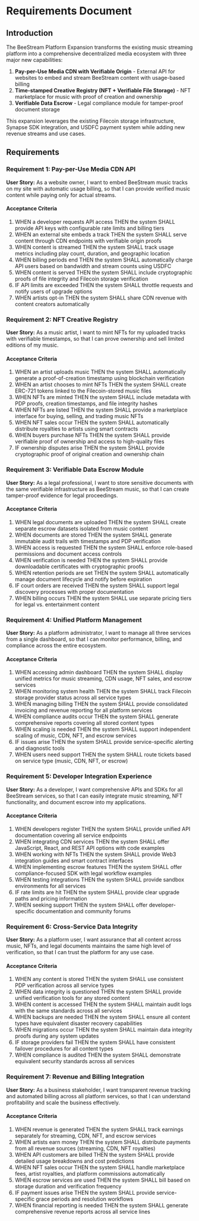 # Requirements Document

## Introduction

The BeeStream Platform Expansion transforms the existing music streaming platform into a comprehensive decentralized media ecosystem with three major new capabilities:

1. **Pay-per-Use Media CDN with Verifiable Origin** - External API for websites to embed and stream BeeStream content with usage-based billing
2. **Time-stamped Creative Registry (NFT + Verifiable File Storage)** - NFT marketplace for music with proof of creation and ownership
3. **Verifiable Data Escrow** - Legal compliance module for tamper-proof document storage

This expansion leverages the existing Filecoin storage infrastructure, Synapse SDK integration, and USDFC payment system while adding new revenue streams and use cases.

## Requirements

### Requirement 1: Pay-per-Use Media CDN API

**User Story:** As a website owner, I want to embed BeeStream music tracks on my site with automatic usage billing, so that I can provide verified music content while paying only for actual streams.

#### Acceptance Criteria

1. WHEN a developer requests API access THEN the system SHALL provide API keys with configurable rate limits and billing tiers
2. WHEN an external site embeds a track THEN the system SHALL serve content through CDN endpoints with verifiable origin proofs
3. WHEN content is streamed THEN the system SHALL track usage metrics including play count, duration, and geographic location
4. WHEN billing periods end THEN the system SHALL automatically charge API users based on bandwidth and stream counts using USDFC
5. WHEN content is served THEN the system SHALL include cryptographic proofs of file integrity and Filecoin storage verification
6. IF API limits are exceeded THEN the system SHALL throttle requests and notify users of upgrade options
7. WHEN artists opt-in THEN the system SHALL share CDN revenue with content creators automatically

### Requirement 2: NFT Creative Registry

**User Story:** As a music artist, I want to mint NFTs for my uploaded tracks with verifiable timestamps, so that I can prove ownership and sell limited editions of my music.

#### Acceptance Criteria

1. WHEN an artist uploads music THEN the system SHALL automatically generate a proof-of-creation timestamp using blockchain verification
2. WHEN an artist chooses to mint NFTs THEN the system SHALL create ERC-721 tokens linked to the Filecoin-stored music files
3. WHEN NFTs are minted THEN the system SHALL include metadata with PDP proofs, creation timestamps, and file integrity hashes
4. WHEN NFTs are listed THEN the system SHALL provide a marketplace interface for buying, selling, and trading music NFTs
5. WHEN NFT sales occur THEN the system SHALL automatically distribute royalties to artists using smart contracts
6. WHEN buyers purchase NFTs THEN the system SHALL provide verifiable proof of ownership and access to high-quality files
7. IF ownership disputes arise THEN the system SHALL provide cryptographic proof of original creation and ownership chain

### Requirement 3: Verifiable Data Escrow Module

**User Story:** As a legal professional, I want to store sensitive documents with the same verifiable infrastructure as BeeStream music, so that I can create tamper-proof evidence for legal proceedings.

#### Acceptance Criteria

1. WHEN legal documents are uploaded THEN the system SHALL create separate escrow datasets isolated from music content
2. WHEN documents are stored THEN the system SHALL generate immutable audit trails with timestamps and PDP verification
3. WHEN access is requested THEN the system SHALL enforce role-based permissions and document access controls
4. WHEN verification is needed THEN the system SHALL provide downloadable certificates with cryptographic proofs
5. WHEN retention periods are set THEN the system SHALL automatically manage document lifecycle and notify before expiration
6. IF court orders are received THEN the system SHALL support legal discovery processes with proper documentation
7. WHEN billing occurs THEN the system SHALL use separate pricing tiers for legal vs. entertainment content

### Requirement 4: Unified Platform Management

**User Story:** As a platform administrator, I want to manage all three services from a single dashboard, so that I can monitor performance, billing, and compliance across the entire ecosystem.

#### Acceptance Criteria

1. WHEN accessing admin dashboard THEN the system SHALL display unified metrics for music streaming, CDN usage, NFT sales, and escrow services
2. WHEN monitoring system health THEN the system SHALL track Filecoin storage provider status across all service types
3. WHEN managing billing THEN the system SHALL provide consolidated invoicing and revenue reporting for all platform services
4. WHEN compliance audits occur THEN the system SHALL generate comprehensive reports covering all stored content types
5. WHEN scaling is needed THEN the system SHALL support independent scaling of music, CDN, NFT, and escrow services
6. IF issues arise THEN the system SHALL provide service-specific alerting and diagnostic tools
7. WHEN users need support THEN the system SHALL route tickets based on service type (music, CDN, NFT, or escrow)

### Requirement 5: Developer Integration Experience

**User Story:** As a developer, I want comprehensive APIs and SDKs for all BeeStream services, so that I can easily integrate music streaming, NFT functionality, and document escrow into my applications.

#### Acceptance Criteria

1. WHEN developers register THEN the system SHALL provide unified API documentation covering all service endpoints
2. WHEN integrating CDN services THEN the system SHALL offer JavaScript, React, and REST API options with code examples
3. WHEN working with NFTs THEN the system SHALL provide Web3 integration guides and smart contract interfaces
4. WHEN implementing escrow features THEN the system SHALL offer compliance-focused SDK with legal workflow examples
5. WHEN testing integrations THEN the system SHALL provide sandbox environments for all services
6. IF rate limits are hit THEN the system SHALL provide clear upgrade paths and pricing information
7. WHEN seeking support THEN the system SHALL offer developer-specific documentation and community forums

### Requirement 6: Cross-Service Data Integrity

**User Story:** As a platform user, I want assurance that all content across music, NFTs, and legal documents maintains the same high level of verification, so that I can trust the platform for any use case.

#### Acceptance Criteria

1. WHEN any content is stored THEN the system SHALL use consistent PDP verification across all service types
2. WHEN data integrity is questioned THEN the system SHALL provide unified verification tools for any stored content
3. WHEN content is accessed THEN the system SHALL maintain audit logs with the same standards across all services
4. WHEN backups are needed THEN the system SHALL ensure all content types have equivalent disaster recovery capabilities
5. WHEN migrations occur THEN the system SHALL maintain data integrity proofs during any system updates
6. IF storage providers fail THEN the system SHALL have consistent failover procedures for all content types
7. WHEN compliance is audited THEN the system SHALL demonstrate equivalent security standards across all services

### Requirement 7: Revenue and Billing Integration

**User Story:** As a business stakeholder, I want transparent revenue tracking and automated billing across all platform services, so that I can understand profitability and scale the business effectively.

#### Acceptance Criteria

1. WHEN revenue is generated THEN the system SHALL track earnings separately for streaming, CDN, NFT, and escrow services
2. WHEN artists earn money THEN the system SHALL distribute payments from all revenue sources (streaming, CDN, NFT royalties)
3. WHEN API customers are billed THEN the system SHALL provide detailed usage breakdowns and cost predictions
4. WHEN NFT sales occur THEN the system SHALL handle marketplace fees, artist royalties, and platform commissions automatically
5. WHEN escrow services are used THEN the system SHALL bill based on storage duration and verification frequency
6. IF payment issues arise THEN the system SHALL provide service-specific grace periods and resolution workflows
7. WHEN financial reporting is needed THEN the system SHALL generate comprehensive revenue reports across all service lines